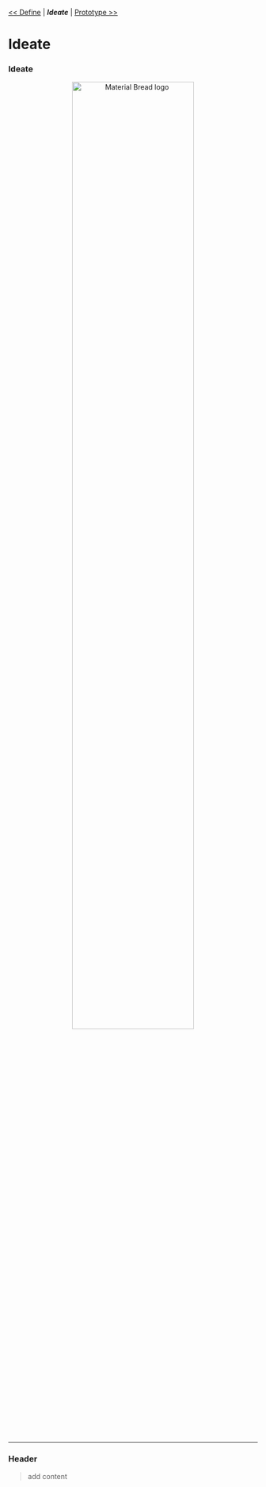  [<< Define](Define.md) | ***Ideate***  | [ Prototype >>](Prototype.md) 
# Ideate 

### Ideate
 <div align="center">  
    <img width="70%" src="https://dummyimage.com/600x400/000/708c8c.png&text=Design+Thinking" alt="Material Bread logo">
</div>

----

### Header
 > add content
